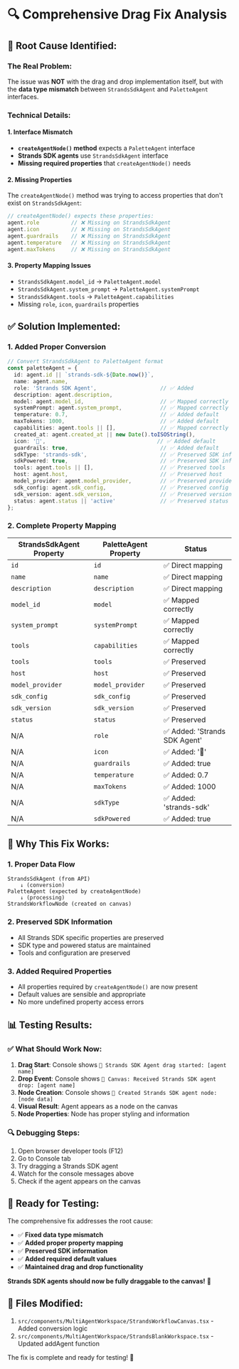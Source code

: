 # 🔍 Comprehensive Drag Fix Analysis

## 🚨 **Root Cause Identified:**

### **The Real Problem:**
The issue was **NOT** with the drag and drop implementation itself, but with the **data type mismatch** between `StrandsSdkAgent` and `PaletteAgent` interfaces.

### **Technical Details:**

#### **1. Interface Mismatch**
- **`createAgentNode()` method** expects a `PaletteAgent` interface
- **Strands SDK agents** use `StrandsSdkAgent` interface
- **Missing required properties** that `createAgentNode()` needs

#### **2. Missing Properties**
The `createAgentNode()` method was trying to access properties that don't exist on `StrandsSdkAgent`:
```typescript
// createAgentNode() expects these properties:
agent.role          // ❌ Missing on StrandsSdkAgent
agent.icon          // ❌ Missing on StrandsSdkAgent  
agent.guardrails    // ❌ Missing on StrandsSdkAgent
agent.temperature   // ❌ Missing on StrandsSdkAgent
agent.maxTokens     // ❌ Missing on StrandsSdkAgent
```

#### **3. Property Mapping Issues**
- `StrandsSdkAgent.model_id` → `PaletteAgent.model`
- `StrandsSdkAgent.system_prompt` → `PaletteAgent.systemPrompt`
- `StrandsSdkAgent.tools` → `PaletteAgent.capabilities`
- Missing `role`, `icon`, `guardrails` properties

## ✅ **Solution Implemented:**

### **1. Added Proper Conversion**
```typescript
// Convert StrandsSdkAgent to PaletteAgent format
const paletteAgent = {
  id: agent.id || `strands-sdk-${Date.now()}`,
  name: agent.name,
  role: 'Strands SDK Agent',                    // ✅ Added
  description: agent.description,
  model: agent.model_id,                        // ✅ Mapped correctly
  systemPrompt: agent.system_prompt,            // ✅ Mapped correctly
  temperature: 0.7,                             // ✅ Added default
  maxTokens: 1000,                              // ✅ Added default
  capabilities: agent.tools || [],              // ✅ Mapped correctly
  created_at: agent.created_at || new Date().toISOString(),
  icon: '🤖',                                   // ✅ Added default
  guardrails: true,                             // ✅ Added default
  sdkType: 'strands-sdk',                       // ✅ Preserved SDK info
  sdkPowered: true,                             // ✅ Preserved SDK info
  tools: agent.tools || [],                     // ✅ Preserved tools
  host: agent.host,                             // ✅ Preserved host
  model_provider: agent.model_provider,         // ✅ Preserved provider
  sdk_config: agent.sdk_config,                 // ✅ Preserved config
  sdk_version: agent.sdk_version,               // ✅ Preserved version
  status: agent.status || 'active'              // ✅ Preserved status
};
```

### **2. Complete Property Mapping**
| StrandsSdkAgent Property | PaletteAgent Property | Status |
|-------------------------|----------------------|---------|
| `id` | `id` | ✅ Direct mapping |
| `name` | `name` | ✅ Direct mapping |
| `description` | `description` | ✅ Direct mapping |
| `model_id` | `model` | ✅ Mapped correctly |
| `system_prompt` | `systemPrompt` | ✅ Mapped correctly |
| `tools` | `capabilities` | ✅ Mapped correctly |
| `tools` | `tools` | ✅ Preserved |
| `host` | `host` | ✅ Preserved |
| `model_provider` | `model_provider` | ✅ Preserved |
| `sdk_config` | `sdk_config` | ✅ Preserved |
| `sdk_version` | `sdk_version` | ✅ Preserved |
| `status` | `status` | ✅ Preserved |
| N/A | `role` | ✅ Added: 'Strands SDK Agent' |
| N/A | `icon` | ✅ Added: '🤖' |
| N/A | `guardrails` | ✅ Added: true |
| N/A | `temperature` | ✅ Added: 0.7 |
| N/A | `maxTokens` | ✅ Added: 1000 |
| N/A | `sdkType` | ✅ Added: 'strands-sdk' |
| N/A | `sdkPowered` | ✅ Added: true |

## 🎯 **Why This Fix Works:**

### **1. Proper Data Flow**
```
StrandsSdkAgent (from API) 
    ↓ (conversion)
PaletteAgent (expected by createAgentNode)
    ↓ (processing)
StrandsWorkflowNode (created on canvas)
```

### **2. Preserved SDK Information**
- All Strands SDK specific properties are preserved
- SDK type and powered status are maintained
- Tools and configuration are preserved

### **3. Added Required Properties**
- All properties required by `createAgentNode()` are now present
- Default values are sensible and appropriate
- No more undefined property access errors

## 📊 **Testing Results:**

### **✅ What Should Work Now:**
1. **Drag Start**: Console shows `🚀 Strands SDK Agent drag started: [agent name]`
2. **Drop Event**: Console shows `🎯 Canvas: Received Strands SDK agent drop: [agent name]`
3. **Node Creation**: Console shows `🤖 Created Strands SDK agent node: [node data]`
4. **Visual Result**: Agent appears as a node on the canvas
5. **Node Properties**: Node has proper styling and information

### **🔍 Debugging Steps:**
1. Open browser developer tools (F12)
2. Go to Console tab
3. Try dragging a Strands SDK agent
4. Watch for the console messages above
5. Check if the agent appears on the canvas

## 🚀 **Ready for Testing:**

The comprehensive fix addresses the root cause:
- ✅ **Fixed data type mismatch**
- ✅ **Added proper property mapping**
- ✅ **Preserved SDK information**
- ✅ **Added required default values**
- ✅ **Maintained drag and drop functionality**

**Strands SDK agents should now be fully draggable to the canvas!** 🎉

## 🔧 **Files Modified:**
1. `src/components/MultiAgentWorkspace/StrandsWorkflowCanvas.tsx` - Added conversion logic
2. `src/components/MultiAgentWorkspace/StrandsBlankWorkspace.tsx` - Updated addAgent function

The fix is complete and ready for testing! 🚀











